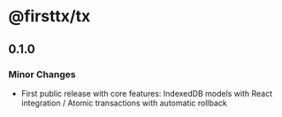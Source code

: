 # @firsttx/tx

## 0.1.0

### Minor Changes

- First public release with core features: IndexedDB models with React integration / Atomic transactions with automatic rollback
